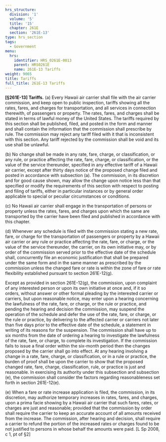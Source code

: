 ```yaml
---
hrs_structure:
  division: '1'
  volume: '5'
  title: '15'
  chapter: 261E
  section: '261E-13'
type: hrs_section
tags:
  - Government
menu:
  hrs:
    identifier: HRS_0261E-0013
    parent: HRS0261E
    name: 261E-13 Tariffs
weight: 9065
title: Tariffs
full_title: 261E-13 Tariffs
---
```

**[§261E-13] Tariffs.** (a) Every Hawaii air carrier shall file with the air carrier commission, and keep open to public inspection, tariffs showing all the rates, fares, and charges for transportation, and all services in connection therewith, of passengers or property. The rates, fares, and charges shall be stated in terms of lawful money of the United States. The tariffs required by this section shall be published, filed, and posted in the form and manner and shall contain the information that the commission shall prescribe by rule. The commission may reject any tariff filed with it that is inconsistent with this section. Any tariff rejected by the commission shall be void and its use shall be unlawful.

(b) No change shall be made in any rate, fare, charge, or classification, or any rule, or practice affecting the rate, fare, charge, or classification, or the value of the service thereunder, specified in any effective tariff of a Hawaii air carrier, except after thirty days notice of the proposed change filed and posted in accordance with subsection (a). The commission, in its discretion and for good cause shown, may allow the change upon notice less than that specified or modify the requirements of this section with respect to posting and filing of tariffs, either in particular instances or by general order applicable to special or peculiar circumstances or conditions.

(c) No Hawaii air carrier shall engage in the transportation of persons or property unless the rates, fares, and charges upon which the same are transported by the carrier have been filed and published in accordance with this chapter.

(d) Whenever any schedule is filed with the commission stating a new rate, fare, or charge for the transportation of passengers or property by a Hawaii air carrier or any rule or practice affecting the rate, fare, or charge, or the value of the service thereunder, the carrier, on its own initiative may, or by order of the commission served prior to the effective date of the schedule shall, concurrently file an economic justification that shall be prepared under the same form and in the same manner as prescribed by the commission unless the changed fare or rate is within the zone of fare or rate flexibility established pursuant to section 261E-12(g).

Except as provided in section 261E-12(g), the commission, upon complaint of any interested person or upon its own initiative at once and, if it so orders, without answer or other formal pleading by the interested carrier or carriers, but upon reasonable notice, may enter upon a hearing concerning the lawfulness of the rate, fare, or charge, or the rule or practice, and pending the hearing and decision the commission, may suspend the operation of the schedule and defer the use of the rate, fare, or charge, or the rule or practice, by delivering to the affected carrier or carriers not later than five days prior to the effective date of the schedule, a statement in writing of its reasons for the suspension. The commission shall have up to six months from the date of ordering a hearing to investigate the lawfulness of the rate, fare, or charge, to complete its investigation. If the commission fails to issue a final order within the six-month period then the changes proposed by the carrier shall go into effect. At any hearing involving a change in a rate, fare, charge, or classification, or in a rule or practice, the burden of proof shall be upon the carrier to show that the proposed changed rate, fare, charge, classification, rule, or practice is just and reasonable. In exercising its authority under this subsection and subsection (e), the commission shall consider the factors regarding reasonableness set forth in section 261E-12(e).

(e) When a fare or rate increase application is filed, the commission, in its discretion, may authorize temporary increases in rates, fares, and charges, upon a prima facie showing by a Hawaii air carrier that such fares, rates, or charges are just and reasonable; provided that the commission by order shall require the carrier to keep an accurate account of all amounts received from the increase. The commission, after hearing and decision, shall require a carrier to refund the portion of the increased rates or charges found to be not justified to persons in whose behalf the amounts were paid. [L Sp 2008, c 1, pt of §2]
